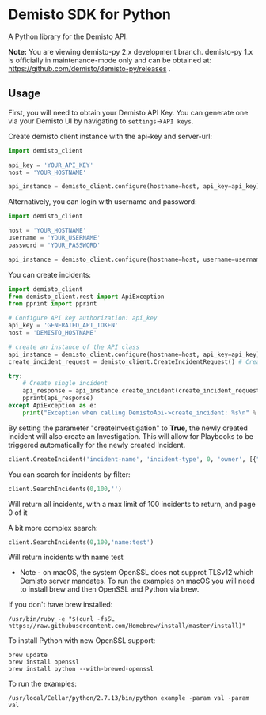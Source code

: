 # Demisto SDK for Python

A Python library for the Demisto API.

**Note:** You are viewing demisto-py 2.x development branch. demisto-py 1.x is officially in maintenance-mode only and can be obtained at: https://github.com/demisto/demisto-py/releases .

## Usage

First, you will need to obtain your Demisto API Key. You can generate one via your Demisto UI by navigating to  `settings`->`API keys`.

Create demisto client instance with the api-key and server-url:
```python
import demisto_client

api_key = 'YOUR_API_KEY'
host = 'YOUR_HOSTNAME'

api_instance = demisto_client.configure(hostname=host, api_key=api_key)

```

Alternatively, you can login with username and password:

```python
import demisto_client

host = 'YOUR_HOSTNAME'
username = 'YOUR_USERNAME'
password = 'YOUR_PASSWORD'

api_instance = demisto_client.configure(hostname=host, username=username, password=password)

```


You can create incidents:

```python
import demisto_client
from demisto_client.rest import ApiException
from pprint import pprint

# Configure API key authorization: api_key
api_key = 'GENERATED_API_TOKEN'
host = 'DEMISTO_HOSTNAME'

# create an instance of the API class
api_instance = demisto_client.configure(hostname=host, api_key=api_key)
create_incident_request = demisto_client.CreateIncidentRequest() # CreateIncidentRequest |  (optional)

try:
    # Create single incident
    api_response = api_instance.create_incident(create_incident_request=create_incident_request)
    pprint(api_response)
except ApiException as e:
    print("Exception when calling DemistoApi->create_incident: %s\n" % e)
```

By setting the parameter "createInvestigation" to **True**, the newly created incident will also create an Investigation. This will allow for Playbooks to be triggered automatically for the newly created Incident.

```python
client.CreateIncident('incident-name', 'incident-type', 0, 'owner', [{"type": "label", "value": "demisto"}], 'details', {"alertsource":"demisto"}, createInvestigation=True)

```

You can search for incidents by filter:

```python
client.SearchIncidents(0,100,'')
```

Will return all incidents, with a max limit of 100 incidents to return, and page 0 of it

A bit more complex search:

```python
client.SearchIncidents(0,100,'name:test')
```

Will return incidents with name test

* Note - on macOS, the system OpenSSL does not supprot TLSv12 which Demisto server mandates. To run the examples on macOS you will need to install brew and then OpenSSL and Python via brew.

If you don't have brew installed:
```
/usr/bin/ruby -e "$(curl -fsSL https://raw.githubusercontent.com/Homebrew/install/master/install)"
```

To install Python with new OpenSSL support:
```
brew update
brew install openssl
brew install python --with-brewed-openssl
```

To run the examples:
```
/usr/local/Cellar/python/2.7.13/bin/python example -param val -param val
```
